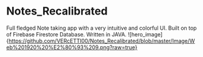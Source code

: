 # Notes_Recalibrated

Full fledged Note taking app with a very intuitive and colorful UI.
Built on top of Firebase Firestore Database.
Written in JAVA.
![hero_image]{https://github.com/VERcETTI00/Notes_Recalibrated/blob/master/Image/Web%201920%20%E2%80%93%209.png?raw=true}

